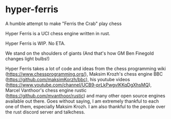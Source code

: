 # hyper-ferris
A humble attempt to make "Ferris the Crab" play chess

Hyper Ferris is a UCI chess engine written in rust. 

Hyper Ferris is WIP. No ETA. 

We stand on the shoulders of giants (And that's how GM Ben Finegold changes light bulbs!)

Hyper Ferris takes a lot of code and ideas from the chess programming wiki (https://www.chessprogramming.org/), Maksim Krozh's chess engine BBC (https://github.com/maksimKorzh/bbc), his youtube videos (https://www.youtube.com/channel/UCB9-prLkPwgvlKKqDgXhsMQ), Marcel Vanthoor's chess engine rustic (https://github.com/mvanthoor/rustic) and many other open source engines available out there. Goes without saying, I am extremely thankful to each one of them, especially Maksim Krozh. I am also thankful to the people over the rust discord server and talkchess. 